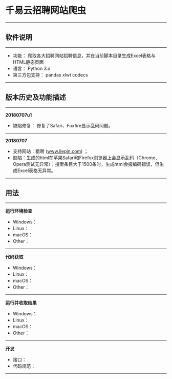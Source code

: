 # 千易云招聘网站爬虫
----------
软件说明
-

----------
- 功能：
爬取各大招聘网站招聘信息，并在当前脚本目录生成Excel表格与HTML静态页面
- 语言：
Python 3.x
- 第三方包支持：
pandas
xlwt
codecs

----------
版本历史及功能描述
-


----------
**20180707u1**
- 缺陷修复： 修复了Safari、Foxfire显示乱码问题。

----------
**20180707**
- 支持网站：猎聘 (www.liepin.com) ；
- 缺陷：生成的html在苹果Safari和Firefox浏览器上会显示乱码（Chrome、Opera测试无异常）；搜索条目大于1500条时，生成html会报编码错误，但生成Excel表格无异常。

----------
用法
-

----------
**运行环境检查**
- Windows：
- Linux：
- macOS：
- Other：

----------
**代码获取**
- Windows：
- Linux：
- macOS：
- Other：

----------
**运行并收取结果**
- Windows：
- Linux：
- macOS：
- Other：

----------
**开发**
- 接口：
- 代码规范：

----------
